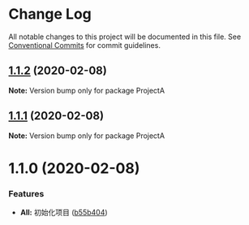 # Change Log

All notable changes to this project will be documented in this file.
See [Conventional Commits](https://conventionalcommits.org) for commit guidelines.

## [1.1.2](https://github.com/cyrilzhao/lerna-demo/compare/ProjectA@1.1.1...ProjectA@1.1.2) (2020-02-08)

**Note:** Version bump only for package ProjectA





## [1.1.1](https://github.com/cyrilzhao/lerna-demo/compare/ProjectA@1.1.0...ProjectA@1.1.1) (2020-02-08)

**Note:** Version bump only for package ProjectA





# 1.1.0 (2020-02-08)


### Features

* **All:** 初始化项目 ([b55b404](https://github.com/cyrilzhao/lerna-demo/commit/b55b40434f02483c0d57777df7d0d4da69a1782f))
